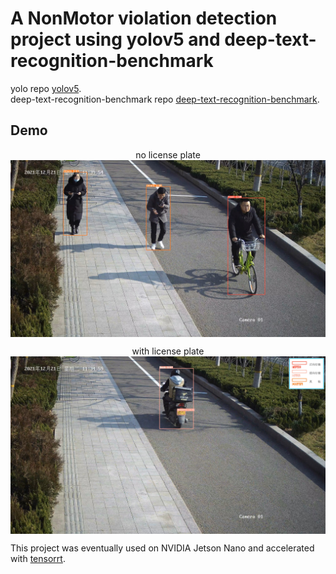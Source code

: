 # A NonMotor violation detection project using yolov5 and deep-text-recognition-benchmark

yolo repo [yolov5](https://github.com/ultralytics/yolov5).
<br>
deep-text-recognition-benchmark repo [deep-text-recognition-benchmark](https://github.com/clovaai/deep-text-recognition-benchmark).
## <span id="resultslink">Demo</span>

<p align="center">
no license plate
<img src="./data/images/people.jpg" alt="" align=center />
<br>
</p>

<p align="center">
with license plate
<img src="./data/images/plate.jpg" alt="" align=center />
<br>
</p>

This project was eventually used on NVIDIA Jetson Nano and accelerated with [tensorrt](https://github.com/NVIDIA/TensorRT).